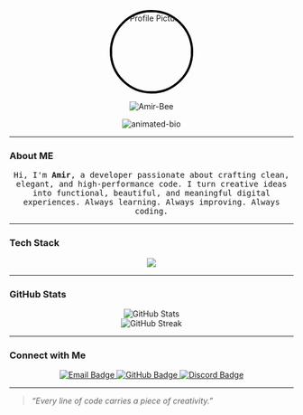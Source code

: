 <!-- README create by Amir-Bee -  -->

<p align="center">
  <!-- GitHub Avatar -->
  <img src="https://github.com/Amir-Bee.png" width="140" height="140" style="border-radius:50%; border:4px solid #000000;" alt="Profile Picture" />
</p>

<p align="center">
  <!-- Animated Name -->
  <img src="https://readme-typing-svg.herokuapp.com?font=Fira+Code&weight=600&size=32&pause=1000&color=FFD700&center=true&vCenter=true&width=400&lines=Amir-Bee" alt="Amir-Bee" />
</p>

<p align="center">
  <!-- Animated Bio -->
  <img src="https://readme-typing-svg.herokuapp.com?font=Fira+Code&duration=2500&pause=500&color=00FFAA&center=true&vCenter=true&width=500&lines=Clean+Code.+Creative+Mind.;Smart+Solutions.+Modern+Design." alt="animated-bio" />
</p>

---

### About ME
<p align="center">
  <kbd>
Hi, I'm <b>Amir</b>, a developer passionate about crafting clean, elegant, and high-performance code.
I turn creative ideas into functional, beautiful, and meaningful digital experiences.
Always learning. Always improving. Always coding.
  </kbd>
</p>

---

### Tech Stack
<p align="center">
  <img src="https://skillicons.dev/icons?i=java,python,html,css,js,php,git,github,vscode" />
</p>

---

### GitHub Stats
<p align="center">
  <img src="https://github-readme-stats.vercel.app/api?username=Amir-Bee&show_icons=true&theme=radical&hide_border=true" alt="GitHub Stats" />
  <br/>
  <img src="https://github-readme-streak-stats.herokuapp.com/?user=Amir-Bee&theme=radical&hide_border=true" alt="GitHub Streak" />
</p>

---

### Connect with Me
<p align="center">
  <a href="mailto:Xstar.ir@gmail.com">
    <img src="https://img.shields.io/badge/Email-Xstar.ir@gmail.com-D14836?style=for-the-badge&logo=gmail&logoColor=white" alt="Email Badge">
  </a>
  <a href="https://github.com/Amir-Bee">
    <img src="https://img.shields.io/badge/GitHub-Amir--Bee-181717?style=for-the-badge&logo=github&logoColor=white" alt="GitHub Badge">
  </a>
  <a href="#">
    <img src="https://img.shields.io/badge/Discord-xstar_ir%239083-5865F2?style=for-the-badge&logo=discord&logoColor=white" alt="Discord Badge">
  </a>
</p>

---

> *“Every line of code carries a piece of creativity.”*
